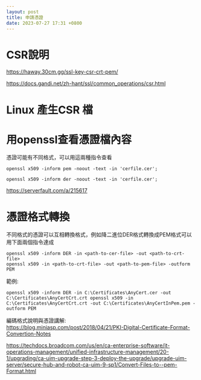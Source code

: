 ```yaml
---
layout: post
title: 申請憑證
date: 2023-07-27 17:31 +0800
---
```


# CSR說明
https://haway.30cm.gg/ssl-key-csr-crt-pem/


https://docs.gandi.net/zh-hant/ssl/common_operations/csr.html

# Linux 產生CSR 檔



# 

# 用openssl查看憑證檔內容
憑證可能有不同格式，可以用這兩種指令查看
```shell
openssl x509 -inform pem -noout -text -in 'cerfile.cer';
```

```shell
openssl x509 -inform der -noout -text -in 'cerfile.cer';
```


https://serverfault.com/a/215617

# 憑證格式轉換
不同格式的憑證可以互相轉換格式，例如降二進位DER格式轉換成PEM格式可以用下面兩個指令達成
```shell
openssl x509 -inform DER -in <path-to-cer-file> -out <path-to-crt-file> 
openssl x509 -in <path-to-crt-file> -out <path-to-pem-file> -outform PEM
```
範例:

```
openssl x509 -inform DER -in C:\Certificates\AnyCert.cer -out C:\Certificates\AnyCertCrt.crt openssl x509 -in C:\Certificates\AnyCertCrt.crt -out C:\Certificates\AnyCertInPem.pem -outform PEM
```
編碼格式說明與憑證講解:  
https://blog.miniasp.com/post/2018/04/21/PKI-Digital-Certificate-Format-Convertion-Notes  


https://techdocs.broadcom.com/us/en/ca-enterprise-software/it-operations-management/unified-infrastructure-management/20-1/upgrading/ca-uim-upgrade-step-3-deploy-the-upgrade/upgrade-uim-server/secure-hub-and-robot-ca-uim-9-sp1/Convert-Files-to--pem-Format.html